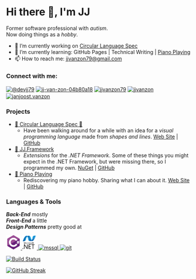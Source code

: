 Hi there 👋, I'm JJ
====================

Former software professional with *autism*.  
Now doing things as a *hobby*.

- 🔭 I’m currently working on [Circular Language Spec](https://jjvanzon.github.io/Circular-Language-Spec/)
- 🌱 I’m currently learning: GitHub Pages | Technical Writing | [Piano Playing](https://jjvanzon.github.io/Piano-Playing-Docs/)
- 📫 How to reach me: jjvanzon79@gmail.com

### Connect with me:

<p align="left">
<a href="https://twitter.com/@devjj79" target="blank"><img align="center" src="https://raw.githubusercontent.com/rahuldkjain/github-profile-readme-generator/master/src/images/icons/Social/twitter.svg" alt="@devjj79" height="30" width="40" /></a>
<a href="https://linkedin.com/in/jj-van-zon-04b80a18" target="blank"><img align="center" src="https://raw.githubusercontent.com/rahuldkjain/github-profile-readme-generator/master/src/images/icons/Social/linked-in-alt.svg" alt="jj-van-zon-04b80a18" height="30" width="40" /></a>
<a href="https://instagram.com/jjvanzon79" target="blank"><img align="center" src="https://raw.githubusercontent.com/rahuldkjain/github-profile-readme-generator/master/src/images/icons/Social/instagram.svg" alt="jjvanzon79" height="30" width="40" /></a>
<a href="https://nl.pinterest.com/jjvanzon/" target="blank"><img align="center" src="https://assets.pinterest.com/images/pidgets/pinit_fg_en_round_red_32.png" alt="jjvanzon" height="34" width="34" /></a>
<a href="https://fb.com/janjoost.vanzon" target="blank"><img align="center" src="https://raw.githubusercontent.com/rahuldkjain/github-profile-readme-generator/master/src/images/icons/Social/facebook.svg" alt="janjoost.vanzon" height="30" width="40" /></a>
</p>

### Projects

- [🔵 Circular Language Spec 🔶](https://jjvanzon.github.io/Circular-Language-Spec/)
    - Have been walking around for a while with an idea for a *visual programming language* made from *shapes and lines*. [Web Site](https://jjvanzon.github.io/Circular-Language-Spec/) | [GitHub](https://github.com/jjvanzon/Circular-Language-Spec)
- [🔩 JJ.Framework](https://www.nuget.org/profiles/jjvanzon)
    - *Extensions* for the *.NET Framework*. Some of these things you might expect in the .NET Framework, but were missing there, so I programmed my own. [NuGet](https://www.nuget.org/profiles/jjvanzon) | [GitHub](https://github.com/jjvanzon/JJ.Framework)
- [🎹 Piano Playing](https://jjvanzon.github.io/Piano-Playing-Docs/)
    - Rediscovering my piano hobby. Sharing what I can about it. [Web Site](https://jjvanzon.github.io/Piano-Playing-Docs/) | [GitHub](https://github.com/jjvanzon/Piano-Playing-Docs)

### Languages & Tools

***Back-End*** mostly  
***Front-End*** a little  
***Design Patterns*** pretty good at

<p align="left">
<a href="https://www.w3schools.com/cs/" target="_blank" rel="noreferrer"> <img src="https://raw.githubusercontent.com/devicons/devicon/master/icons/csharp/csharp-original.svg" alt="csharp" width="40" height="40"/> </a>
<a href="https://dotnet.microsoft.com/" target="_blank" rel="noreferrer"> <img src="https://raw.githubusercontent.com/devicons/devicon/master/icons/dot-net/dot-net-original-wordmark.svg" alt="dotnet" width="40" height="40"/> </a>
<a href="https://www.microsoft.com/en-us/sql-server" target="_blank" rel="noreferrer"> <img src="https://www.svgrepo.com/show/303229/microsoft-sql-server-logo.svg" alt="mssql" width="40" height="40"/> </a>
<a href="https://git-scm.com/" target="_blank" rel="noreferrer"> <img src="https://www.vectorlogo.zone/logos/git-scm/git-scm-icon.svg" alt="git" width="40" height="40"/>
</a>
</p>

[![Build Status](https://dev.azure.com/jjvanzon/JJs-Software/_apis/build/status/JJ.Framework%20Build?branchName=jj-framework-text-tests)](https://dev.azure.com/jjvanzon/JJs-Software/_build/latest?definitionId=26&branchName=jj-framework-text-tests)

[![GitHub Streak](https://github-readme-streak-stats.herokuapp.com?user=jjvanzon&theme=dark&date_format=M%20j%5B%2C%20Y%5D)](https://git.io/streak-stats)